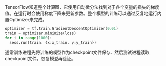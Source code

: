 TensorFlow知道整个计算图，它使用自动微分法找到对于各个变量的损失的梯度值。在运行时会使用梯度下降来更新参数。整个模型的训练可以通过反复地运行内置Optimizer来完成。
```python
optimizer = tf.train.GradientDescentOptimizer(0.01)
train = optimizer.minimize(loss)
for i in range(1000):
  sess.run(train, {x:x_train, y:y_train})
```


通常训练进程先将训练的模型作为checkpoint文件保存，然后测试进程读取checkpoint文件，恢复模型再验证。